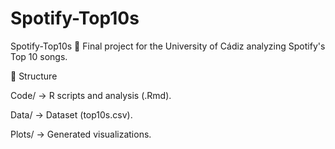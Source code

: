 # Spotify-Top10s
Spotify-Top10s 🎵
Final project for the University of Cádiz analyzing Spotify's Top 10 songs.

📂 Structure

Code/ → R scripts and analysis (.Rmd).

Data/ → Dataset (top10s.csv).

Plots/ → Generated visualizations.
